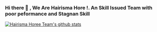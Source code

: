 ### Hi there 👋 , We Are Hairisma Hore !. An Skill Issued Team with poor peformance and Stagnan Skill

<!--
**Hairismahoreee/Hairismahoreee** is a ✨ _special_ ✨ repository because its `README.md` (this file) appears on your GitHub profile.

Here are some ideas to get you started:

 🔭 I’m currently working on ...
- 🌱 I’m currently learning ...
- 👯 I’m looking to collaborate on ...
- 🤔 I’m looking for help with ...
- 💬 Ask me about ...
- 📫 How to reach me: ...
- 😄 Pronouns: ...
- ⚡ Fun fact: ...
-->

[![Hairisma Horee Team's github stats ](https://github-readme-stats.vercel.app/api?username=Hairismahoreee&count_private=true&show_icons=true&theme=radical&hide_rank=false)](https://github.com/anuraghazra/github-readme-stats)
